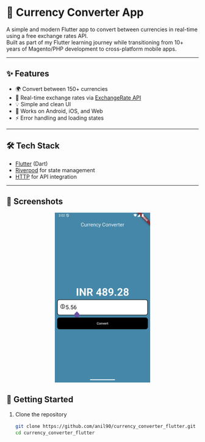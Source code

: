 # 💱 Currency Converter App

A simple and modern Flutter app to convert between currencies in real-time using a free exchange rates API.  
Built as part of my Flutter learning journey while transitioning from 10+ years of Magento/PHP development to cross-platform mobile apps.

---

## ✨ Features
- 🌍 Convert between 150+ currencies
- 🔄 Real-time exchange rates via [ExchangeRate API](https://exchangerate.host/)
- 💡 Simple and clean UI
- 📱 Works on Android, iOS, and Web
- ⚡ Error handling and loading states

---

## 🛠️ Tech Stack
- [Flutter](https://flutter.dev/) (Dart)
- [Riverpod](https://riverpod.dev/) for state management
- [HTTP](https://pub.dev/packages/http) for API integration

---

## 📸 Screenshots
<p align="center">
  <img src="assets/flutter_currecy_converter_app.png" alt="Home Screen" width="250"/>
</p>


## 🚀 Getting Started
1. Clone the repository
   ```bash
   git clone https://github.com/anil90/currency_converter_flutter.git
   cd currency_converter_flutter

